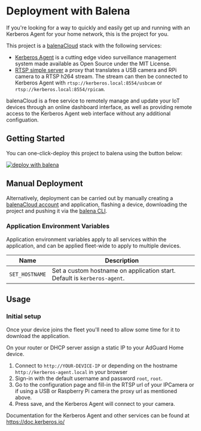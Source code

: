 # Deployment with Balena

If you're looking for a way to quickly and easily get up and running with an Kerberos Agent for your home network, this is the project for you.

This project is a [balenaCloud](https://www.balena.io/cloud) stack with the following services:

- [Kerberos Agent](https://github.com/kerberos-io/agent) is a cutting edge video surveillance management system made available as Open Source under the MIT License.
- [RTSP simple server](https://github.com/kerberos-io/rtsp-simple-server) a proxy that translates a USB camera and RPi camera to a RTSP h264 stream. The stream can then be connected to Kerberos Agent with `rtsp://kerberos.local:8554/usbcam` or `rtsp://kerberos.local:8554/rpicam`.

balenaCloud is a free service to remotely manage and update your IoT devices through an online dashboard interface, as well as providing remote access to the Kerberos Agent web interface without any additional configuation.

## Getting Started

You can one-click-deploy this project to balena using the button below:

[![deploy with balena](https://balena.io/deploy.svg)](https://dashboard.balena-cloud.com/deploy?repoUrl=https://github.com/kerberos-io/agent/tree/master/deployments/balena/app)

## Manual Deployment

Alternatively, deployment can be carried out by manually creating a [balenaCloud account](https://dashboard.balena-cloud.com) and application,
flashing a device, downloading the project and pushing it via the [balena CLI](https://github.com/balena-io/balena-cli).

### Application Environment Variables

Application environment variables apply to all services within the application, and can be applied fleet-wide to apply to multiple devices.

| Name           | Description                                                              |
| -------------- | ------------------------------------------------------------------------ |
| `SET_HOSTNAME` | Set a custom hostname on application start. Default is `kerberos-agent`. |

## Usage

### Initial setup

Once your device joins the fleet you'll need to allow some time for it to download the application.

On your router or DHCP server assign a static IP to your AdGuard Home device.

1. Connect to `http://YOUR-DEVICE-IP` or depending on the hostname `http://kerberos-agent.local` in your browser
2. Sign-in with the default username and password `root`, `root`.
3. Go to the configuration page and fill-in the RTSP url of your IPCamera or if using a USB or Raspberry Pi camera the proxy url as mentioned above.
4. Press save, and the Kerberos Agent will connect to your camera.

Documentation for the Kerberos Agent and other services can be found at https://doc.kerberos.io/
